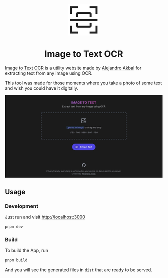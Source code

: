 <p align='center'>
  <img src='./public/favicon.svg' alt='Image to Text OCR' height='100'/>
</p>

<h1 align='center'>
Image to Text OCR
</h1>

[Image to Text OCR](https://image-to-text-ocr.netlify.app) is a utility website made by [Alejandro Akbal](https://akbal.dev)
for extracting text from any image using OCR.

This tool was made for those moments where you take a photo of some text and wish you could have it digitally.

![Preview](./public/social.jpg)

## Usage

### Development

Just run and visit <http://localhost:3000>

```bash
pnpm dev
```

### Build

To build the App, run

```bash
pnpm build
```

And you will see the generated files in `dist` that are ready to be served.
